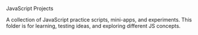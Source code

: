 JavaScript Projects

A collection of JavaScript practice scripts, mini-apps, and experiments.
This folder is for learning, testing ideas, and exploring different JS concepts.
